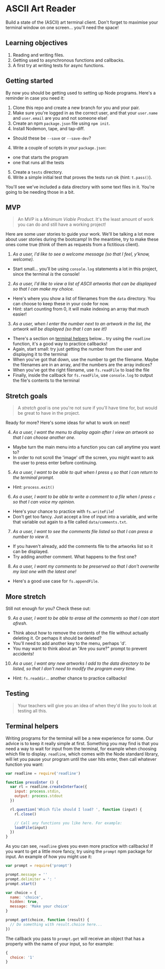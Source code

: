 # ASCII Art Reader

Build a state of the (ASCII) art terminal client. Don't forget to maximise your terminal window on one screen... you'll need the space!


## Learning objectives

1. Reading and writing files.
2. Getting used to asynchronous functions and callbacks.
3. A first try at writing tests for async functions.


## Getting started

By now you should be getting used to setting up Node programs. Here's a reminder in case you need it:

1. Clone this repo and create a new branch for you and your pair.
2. Make sure you're logged in as the correct user, and that your `user.name` and `user.email` are you and not someone else!
2. Create an npm `package.json` file using `npm init`.
3. Install Nodemon, tape, and tap-diff.
  - Should these be `--save` or `--save-dev`?
4. Write a couple of scripts in your `package.json`:
  - one that starts the program
  - one that runs all the tests
5. Create a `tests` directory.
6. Write a simple initial test that proves the tests run ok (hint: `t.pass()`).

You'll see we've included a data directory with some text files in it. You're going to be needing those in a bit.


## MVP

> An MVP is a _Minimum Viable Product_. It's the least amount of work you can do and still have a working project!

Here are some user stories to guide your work. We'll be talking a lot more about user stories during the bootcamp! In the meantime, try to make these ones come true (think of them as requests from a fictitious client).

1. _As a user, I'd like to see a welcome message (so that I feel, y'know, welcome)._
  - Start small... you'll be using `console.log` statements a lot in this project, since the terminal _is_ the console!

2. _As a user, I'd like to view a list of ASCII artworks that can be displayed so that I can make my choice._
  - Here's where you show a list of filenames from the `data` directory. You can choose to keep these in your code for now.
  - Hint: start counting from 0, it will make indexing an array that much easier!

3. _As a user, when I enter the number next to an artwork in the list, the artwork will be displayed (so that I can see it!)_
  - There's a section on [terminal helpers](#terminal-helpers) below... try using the `readline` function, it's a good way to practice callbacks!
  - Again, start small: try just getting the number from the user and displaying it to the terminal
  - When you've got that down, use the number to get the filename. Maybe the filenames are in an array, and the numbers are the array indices?
  - When you've got the right filename, use `fs.readFile` to load the file
  - Finally, inside the callback for `fs.readFile`, use `console.log` to output the file's contents to the terminal


## Stretch goals

> A _stretch goal_ is one you're not sure if you'll have time for, but would be great to have in the project.

Ready for more? Here's some ideas for what to work on next!

4. _As a user, I want the menu to display again after I view an artwork so that I can choose another one._
  - Maybe turn the main menu into a function you can call anytime you want to?
  - In order to not scroll the 'image' off the screen, you might want to ask the user to press enter before continuing.

5. _As a user, I want to be able to quit when I press `q` so that I can return to the terminal prompt._
  - Hint: `process.exit()`

6. _As a user, I want to be able to write a comment to a file when I press `c` so that I can voice my opinion._
  - Here's your chance to practice with `fs.writeFile`!
  - Don't get too fancy. Just accept a line of input into a variable, and write that variable out again to a file called `data/comments.txt`.

7. _As a user, I want to see the comments file listed so that I can press a number to view it._
  - If you haven't already, add the comments file to the artworks list so it can be displayed.
  - Try adding another comment. What happens to the first one?

8. _As a user, I want my comments to be preserved so that I don't overwrite my last one with the latest one!_
  - Here's a good use case for `fs.appendFile`.


## More stretch

Still not enough for you? Check these out:

9. _As a user, I want to be able to erase all the comments so that I can start afresh._
  - Think about how to remove the contents of the file without actually deleting it. Or perhaps it should be deleted?
  - You'll need to add another key to the menu, perhaps 'd'.
  - You may want to think about an "Are you sure?" prompt to prevent accidents!

10. _As a user, I want any new artworks I add to the data directory to be listed, so that I don't need to modify the program every time._
  - Hint: `fs.readdir`... another chance to practice callbacks!


## Testing

> Your teachers will give you an idea of when they'd like you to look at testing all this.

## Terminal helpers

Writing programs for the terminal will be a new experience for some. Our advice is to keep it really simple at first. Something you may find is that you need a way to wait for input from the terminal, for example when choosing which file to display. `readline`, which comes with the Node standard library, will let you pause your program until the user hits enter, then call whatever function you want:

```js
var readline = require('readline')

function pressEnter () {
  var rl = readline.createInterface({
    input: process.stdin,
    output: process.stdout
  })

  rl.question('Which file should I load? ', function (input) {
    rl.close()

    // Call any functions you like here. For example:
    loadFile(input)
  })
}
```

As you can see, `readline` gives you even more practice with callbacks! If you want to get a little more fancy, try using the `prompt` npm package for input. An example of how you might use it:

```js
var prompt = require('prompt')

prompt.message = ''
prompt.delimiter = ': '
prompt.start()

var choice = {
  name: 'choice',
  hidden: true,
  message: 'Make your choice'
} 

prompt.get(choice, function (result) {
  // Do something with result.choice here...
})
```

The callback you pass to `prompt.get` will receive an object that has a property with the name of your input, so for example:

```js
{
  choice: '1'
}
```

